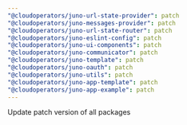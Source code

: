 ```yaml
---
"@cloudoperators/juno-url-state-provider": patch
"@cloudoperators/juno-messages-provider": patch
"@cloudoperators/juno-url-state-router": patch
"@cloudoperators/juno-eslint-config": patch
"@cloudoperators/juno-ui-components": patch
"@cloudoperators/juno-communicator": patch
"@cloudoperators/juno-template": patch
"@cloudoperators/juno-oauth": patch
"@cloudoperators/juno-utils": patch
"@cloudoperators/juno-app-template": patch
"@cloudoperators/juno-app-example": patch
---
```


Update patch version of all packages
